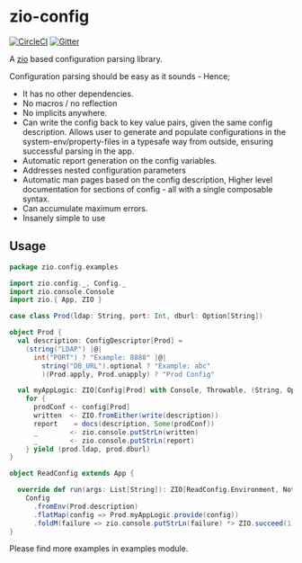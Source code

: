 # zio-config

[![CircleCI](https://circleci.com/gh/zio/zio-config/tree/master.svg?style=svg)](https://circleci.com/gh/zio/zio-config/tree/master)
[![Gitter](https://badges.gitter.im/ZIO/zio-config.svg)](https://gitter.im/ZIO/zio-config?utm_source=badge&utm_medium=badge&utm_campaign=pr-badge&utm_content=badge)

A [zio](https://github.com/scalaz/scalaz-zio) based  configuration parsing library.

Configuration parsing should be easy as it sounds - Hence;

 * It has no other dependencies.
 * No macros / no reflection
 * No implicits anywhere.
 * Can write the config back to key value pairs, given the same config description. 
   Allows user to generate and populate configurations in the system-env/property-files in a typesafe way from outside, ensuring successful parsing in the app.
 * Automatic report generation on the config variables.
 * Addresses nested configuration parameters
 * Automatic man pages based on the config description,  Higher level documentation for sections of config - all with a single composable syntax.
 * Can accumulate maximum errors.
 * Insanely simple to use


## Usage

```scala
package zio.config.examples

import zio.config._, Config._
import zio.console.Console
import zio.{ App, ZIO }

case class Prod(ldap: String, port: Int, dburl: Option[String])

object Prod {
  val description: ConfigDescriptor[Prod] =
    (string("LDAP") |@| 
      int("PORT") ? "Example: 8888" |@|
        string("DB_URL").optional ? "Example: abc"
        )(Prod.apply, Prod.unapply) ? "Prod Config"

  val myAppLogic: ZIO[Config[Prod] with Console, Throwable, (String, Option[String])] =
    for {
      prodConf <- config[Prod]
      written  <- ZIO.fromEither(write(description))
      report    = docs(description, Some(prodConf))
      _        <- zio.console.putStrLn(written)
      _        <- zio.console.putStrLn(report)
    } yield (prod.ldap, prod.dburl)
}

object ReadConfig extends App {

  override def run(args: List[String]): ZIO[ReadConfig.Environment, Nothing, Int] =
    Config
      .fromEnv(Prod.description)
      .flatMap(config => Prod.myAppLogic.provide(config))
      .foldM(failure => zio.console.putStrLn(failure) *> ZIO.succeed(1), _ => ZIO.succeed(0))
}
```

Please find more examples in examples module.